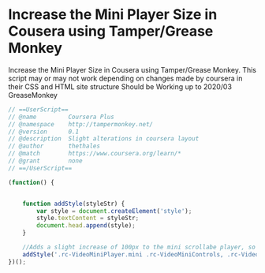 # Increase the Mini Player Size in Cousera using Tamper/Grease Monkey

Increase the Mini Player Size in Cousera using Tamper/Grease Monkey. This script may or may not work depending on changes made by coursera in their CSS and HTML site structure
Should be Working up to 2020/03
GreaseMonkey

```Javascript
// ==UserScript==
// @name         Coursera Plus
// @namespace    http://tampermonkey.net/
// @version      0.1
// @description  Slight alterations in coursera layout
// @author       thethales
// @match        https://www.coursera.org/learn/*
// @grant        none
// ==/UserScript==

(function() {


    function addStyle(styleStr) {
        var style = document.createElement('style');
        style.textContent = styleStr;
        document.head.append(style);
    }

    //Adds a slight increase of 100px to the mini scrollabe player, so there's more area for view without invanding the transcription text area
    addStyle('.rc-VideoMiniPlayer.mini .rc-VideoMiniControls, .rc-VideoMiniPlayer.mini .video-main-player-container {width:400px !important}');
})();


```
